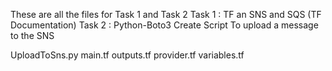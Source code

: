 These are all the files for Task 1 and Task 2 
 Task 1 : TF an SNS and SQS (TF Documentation)
 Task 2 : Python-Boto3 Create Script To upload a message to the SNS

UploadToSns.py
main.tf
outputs.tf
provider.tf
variables.tf
